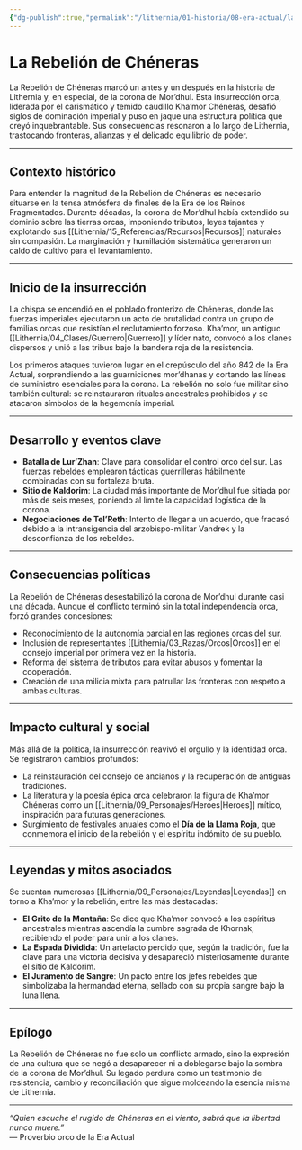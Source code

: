 ```yaml
---
{"dg-publish":true,"permalink":"/lithernia/01-historia/08-era-actual/la-rebelion-de-cheneras/","title":"La Rebelión de Chéneras","tags":["lithernia","conflicto","historia","Mor'dhul","Orcos"]}
---
```


# La Rebelión de Chéneras

La Rebelión de Chéneras marcó un antes y un después en la historia de Lithernia y, en especial, de la corona de Mor’dhul. Esta insurrección orca, liderada por el carismático y temido caudillo Kha’mor Chéneras, desafió siglos de dominación imperial y puso en jaque una estructura política que creyó inquebrantable. Sus consecuencias resonaron a lo largo de Lithernia, trastocando fronteras, alianzas y el delicado equilibrio de poder.

---

## Contexto histórico

Para entender la magnitud de la Rebelión de Chéneras es necesario situarse en la tensa atmósfera de finales de la Era de los Reinos Fragmentados. Durante décadas, la corona de Mor’dhul había extendido su dominio sobre las tierras orcas, imponiendo tributos, leyes tajantes y explotando sus [[Lithernia/15_Referencias/Recursos\|Recursos]] naturales sin compasión. La marginación y humillación sistemática generaron un caldo de cultivo para el levantamiento.

---

## Inicio de la insurrección

La chispa se encendió en el poblado fronterizo de Chéneras, donde las fuerzas imperiales ejecutaron un acto de brutalidad contra un grupo de familias orcas que resistían el reclutamiento forzoso. Kha’mor, un antiguo [[Lithernia/04_Clases/Guerrero\|Guerrero]] y líder nato, convocó a los clanes dispersos y unió a las tribus bajo la bandera roja de la resistencia.

Los primeros ataques tuvieron lugar en el crepúsculo del año 842 de la Era Actual, sorprendiendo a las guarniciones mor’dhanas y cortando las líneas de suministro esenciales para la corona. La rebelión no solo fue militar sino también cultural: se reinstauraron rituales ancestrales prohibidos y se atacaron símbolos de la hegemonía imperial.

---

## Desarrollo y eventos clave

- **Batalla de Lur’Zhan**: Clave para consolidar el control orco del sur. Las fuerzas rebeldes emplearon tácticas guerrilleras hábilmente combinadas con su fortaleza bruta.
- **Sitio de Kaldorim**: La ciudad más importante de Mor’dhul fue sitiada por más de seis meses, poniendo al límite la capacidad logística de la corona.
- **Negociaciones de Tel’Reth**: Intento de llegar a un acuerdo, que fracasó debido a la intransigencia del arzobispo-militar Vandrek y la desconfianza de los rebeldes.

---

## Consecuencias políticas

La Rebelión de Chéneras desestabilizó la corona de Mor’dhul durante casi una década. Aunque el conflicto terminó sin la total independencia orca, forzó grandes concesiones:

- Reconocimiento de la autonomía parcial en las regiones orcas del sur.
- Inclusión de representantes [[Lithernia/03_Razas/Orcos\|Orcos]] en el consejo imperial por primera vez en la historia.
- Reforma del sistema de tributos para evitar abusos y fomentar la cooperación.
- Creación de una milicia mixta para patrullar las fronteras con respeto a ambas culturas.

---

## Impacto cultural y social

Más allá de la política, la insurrección reavivó el orgullo y la identidad orca. Se registraron cambios profundos:

- La reinstauración del consejo de ancianos y la recuperación de antiguas tradiciones.
- La literatura y la poesía épica orca celebraron la figura de Kha’mor Chéneras como un [[Lithernia/09_Personajes/Heroes\|Heroes]] mítico, inspiración para futuras generaciones.
- Surgimiento de festivales anuales como el **Día de la Llama Roja**, que conmemora el inicio de la rebelión y el espíritu indómito de su pueblo.

---

## Leyendas y mitos asociados

Se cuentan numerosas [[Lithernia/09_Personajes/Leyendas\|Leyendas]] en torno a Kha’mor y la rebelión, entre las más destacadas:

- **El Grito de la Montaña**: Se dice que Kha’mor convocó a los espíritus ancestrales mientras ascendía la cumbre sagrada de Khornak, recibiendo el poder para unir a los clanes.
- **La Espada Dividida**: Un artefacto perdido que, según la tradición, fue la clave para una victoria decisiva y desapareció misteriosamente durante el sitio de Kaldorim.
- **El Juramento de Sangre**: Un pacto entre los jefes rebeldes que simbolizaba la hermandad eterna, sellado con su propia sangre bajo la luna llena.

---

## Epílogo

La Rebelión de Chéneras no fue solo un conflicto armado, sino la expresión de una cultura que se negó a desaparecer ni a doblegarse bajo la sombra de la corona de Mor’dhul. Su legado perdura como un testimonio de resistencia, cambio y reconciliación que sigue moldeando la esencia misma de Lithernia.

---

*“Quien escuche el rugido de Chéneras en el viento, sabrá que la libertad nunca muere.”*  
— Proverbio orco de la Era Actual